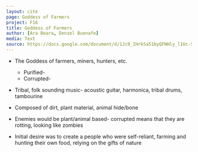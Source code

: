 ```yaml
---
layout: cite
page: Goddess of Farmers
project: F16
title: Goddess of Farmers
author: [Ara Beara, Denzel Buenafe]
media: Text
source: https://docs.google.com/document/d/1Jc9_IHrk5a51byQFNHly_l1Uc-SGYF2A5hFCfIl0LJE/edit?usp=sharing
---
```

- The Goddess of farmers, miners, hunters, etc.

	- Purified- 
	- Corrupted- 

- Tribal, folk sounding music- acoustic guitar, harmonica, tribal drums, tambourine
- Composed of dirt, plant material, animal hide/bone
- Enemies would be plant/animal based- corrupted means that they are rotting, looking like zombies
- Initial desire was to create a people who were self-reliant, farming and hunting their own food, relying on the gifts of nature
